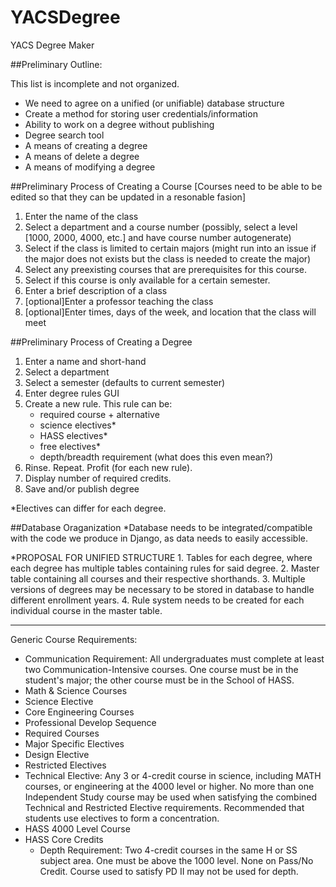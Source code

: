 # YACSDegree
YACS Degree Maker

##Preliminary Outline:

This list is incomplete and not organized.

 * We need to agree on a unified (or unifiable) database structure
 * Create a method for storing user credentials/information
 * Ability to work on a degree without publishing
 * Degree search tool
 * A means of creating a degree
 * A means of delete a degree
 * A means of modifying a degree

 ##Preliminary Process of Creating a Course
 [Courses need to be able to be edited so that they can be updated in a resonable fasion]
 1. Enter the name of the class
 2. Select a department and a course number (possibly, select a level [1000, 2000, 4000, etc.] and have course number autogenerate)
 3. Select if the class is limited to certain majors (might run into an issue if the major does not exists but the class is needed to create the major)
 4. Select any preexisting courses that are prerequisites for this course.
 5. Select if this course is only available for a certain semester.
 6. Enter a brief description of a class
 7. [optional]Enter a professor teaching the class
 8. [optional]Enter times, days of the week, and location that the class will meet

 ##Preliminary Process of Creating a Degree

 1. Enter a name and short-hand
 2. Select a department
 3. Select a semester (defaults to current semester)
 4. Enter degree rules GUI
 5. Create a new rule. This rule can be:
 	- required course + alternative
 	- science electives*
 	- HASS electives*
 	- free electives*
	- depth/breadth requirement (what does this even mean?)
 6. Rinse. Repeat. Profit (for each new rule).
 7. Display number of required credits.
 8. Save and/or publish degree

*Electives can differ for each degree.


 ##Database Oraganization
 *Database needs to be integrated/compatible with the code we produce in Django, as data needs to easily accessible.

 *PROPOSAL FOR UNIFIED STRUCTURE
	1.  Tables for each degree, where each degree has multiple tables containing rules for said degree.
	2.  Master table containing all courses and their respective shorthands.
	3.  Multiple versions of degrees may be necessary to be stored in database to handle different enrollment years.
	4.  Rule system needs to be created for each individual course in the master table.

-----------------------------------------------------------

Generic Course Requirements:

* Communication Requirement: All undergraduates must complete at least two Communication-Intensive courses. One course must be in the student's major; the other course must be in the School of HASS.
* Math & Science Courses
* Science Elective
* Core Engineering Courses
* Professional Develop Sequence
* Required Courses
* Major Specific Electives
* Design Elective
* Restricted Electives
* Technical Elective: Any 3 or 4-credit course in science, including MATH courses, or engineering at the 4000 level or higher. No more than one Independent Study course may be used when satisfying the combined Technical and Restricted Elective requirements. Recommended that students use electives to form a concentration.
* HASS 4000 Level Course
* HASS Core Credits
	- Depth Requirement: Two 4-credit courses in the same H or SS subject area. One must be above the 1000 level. None on Pass/No Credit. Course used to satisfy PD II may not be used for depth.
